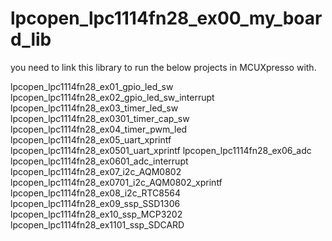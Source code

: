 # lpcopen_lpc1114fn28_ex00_my_board_lib
you need to link this library to run the below projects in MCUXpresso with.

lpcopen_lpc1114fn28_ex01_gpio_led_sw
lpcopen_lpc1114fn28_ex02_gpio_led_sw_interrupt
lpcopen_lpc1114fn28_ex03_timer_led_sw
lpcopen_lpc1114fn28_ex0301_timer_cap_sw
lpcopen_lpc1114fn28_ex04_timer_pwm_led
lpcopen_lpc1114fn28_ex05_uart_xprintf
lpcopen_lpc1114fn28_ex0501_uart_xprintf
lpcopen_lpc1114fn28_ex06_adc
lpcopen_lpc1114fn28_ex0601_adc_interrupt
lpcopen_lpc1114fn28_ex07_i2c_AQM0802
lpcopen_lpc1114fn28_ex0701_i2c_AQM0802_xprintf
lpcopen_lpc1114fn28_ex08_i2c_RTC8564
lpcopen_lpc1114fn28_ex09_ssp_SSD1306
lpcopen_lpc1114fn28_ex10_ssp_MCP3202
lpcopen_lpc1114fn28_ex1101_ssp_SDCARD



